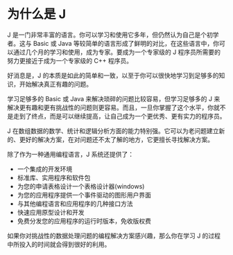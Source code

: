 # 为什么是 J

J 是一门非常丰富的语言。你可以学习和使用它多年，但仍然认为自己是个初学者。这与 Basic 或 Java 等较简单的语言形成了鲜明的对比，在这些语言中，你可以通过几个月的学习和使用，成为专家。要成为一个专家级的 J 程序员所需要的努力更接近于成为一个专家级的 C++ 程序员。

好消息是，J 的本质是如此的简单和一致，以至于你可以很快地学习到足够多的知识，开始解决真正有趣的问题。

学习足够多的 Basic 或 Java 来解决琐碎的问题比较容易，但学习足够多的 J 来解决更有趣和更有挑战性的问题则更容易。而且，一旦你掌握了这个水平，你就不是走到了终点，而是可以继续提高，让自己成为一个更优秀、更有实力的程序员。

J 在数组数据的数学、统计和逻辑分析方面的能力特别强。它可以为老问题建立新的、更好的解决方案，在对问题还不太了解的地方，它更擅长寻找解决方案。

除了作为一种通用编程语言，J 系统还提供了：

* 一个集成的开发环境
* 标准库、实用程序和软件包
* 为您的申请表格设计一个表格设计器\(windows\)
* 为您的应用程序提供一个事件驱动的图形用户界面
* 与其他编程语言和应用程序的几种接口方法
* 快速应用原型设计和开发
* 免费分发您的应用程序的运行时版本，免收版权费

如果你对挑战性的数据处理问题的编程解决方案感兴趣，那么你在学习 J 的过程中所投入的时间就会得到很好的利用。

